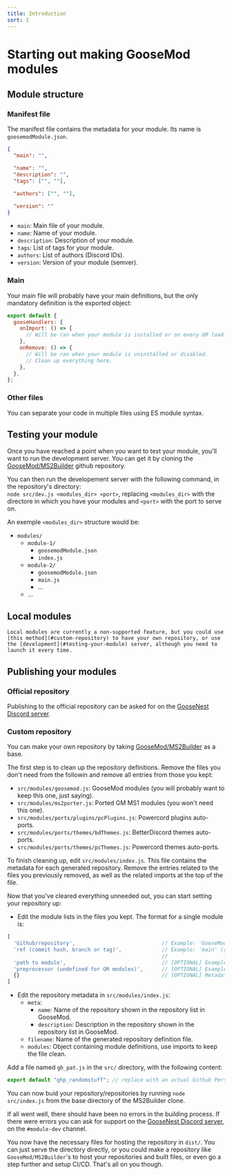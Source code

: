 ```yaml
---
title: Introduction
sort: 1
---
```


# Starting out making GooseMod modules

## Module structure
### Manifest file

The manifest file contains the metadata for your module. Its name is `goosemodModule.json`.

```json
{
  "main": "",

  "name": "",
  "description": "",
  "tags": ["", ""],

  "authors": ["", ""],

  "version": ""
}
```

- `main`: Main file of your module.
- `name`: Name of your module.
- `description`: Description of your module.
- `tags`: List of tags for your module.
- `authors`: List of authors (Discord IDs).
- `version`: Version of your module (semver).

### Main

Your main file will probably have your main definitions, but the only mandatory definition is the exported object:

```js
export default {
  gooseHandlers: {
    onImport: () => {
      // Will be ran when your module is installed or on every GM load.
    },
    onRemove: () => {
      // Will be ran when your module is uninstalled or disabled.
      // Clean up everything here.
    },
  },
};
```

### Other files

You can separate your code in multiple files using ES module syntax.

## Testing your module

Once you have reached a point when you want to test your module, you'll want to run the development server. You can get it by cloning the [GooseMod/MS2Builder](https://github.com/GooseMod/MS2Builder) github repository.

You can then run the developement server with the following command, in the repository's directory:  
`node src/dev.js <modules_dir> <port>`, replacing `<modules_dir>` with the directore in which you have your modules and `<port>` with the port to serve on.

An exemple `<modules_dir>` structure would be:

- `modules/`
  - `module-1/`
    - `goosemodModule.json`
    - `index.js`
  - `module-2/`
    - `goosemodModule.json`
    - `main.js`
    - ...
  - ...

## Local modules

```note
Local modules are currently a non-supported feature, but you could use [this method](#custom-repository) to have your own repository, or use the [development](#testing-your-module) server, although you need to launch it every time.
```

## Publishing your modules
### Official repository

Publishing to the official repository can be asked for on the [GooseNest Discord server](https://goosemod.com/discord).

### Custom repository

You can make your own repository by taking [GooseMod/MS2Builder](https://github.com/GooseMod/MS2Builder) as a base.

The first step is to clean up the repository definitions. Remove the files you don't need from the followin and remove all entries from those you kept:

- `src/modules/goosemod.js`: GooseMod modules (you will probably want to keep this one, just saying).
- `src/modules/ms2porter.js`: Ported GM MS1 modules (you won't need this one).
- `src/modules/ports/plugins/pcPlugins.js`: Powercord plugins auto-ports.
- `src/modules/ports/themes/bdThemes.js`: BetterDiscord themes auto-ports.
- `src/modules/ports/themes/pcThemes.js`: Powercord themes auto-ports.

To finish cleaning up, edit `src/modules/index.js`. This file contains the metadata for each generated repository. Remove the entries related to the files you previously removed, as well as the related imports at the top of the file.

Now that you've cleared everything unneeded out, you can start setting your repository up:

- Edit the module lists in the files you kept. The format for a single module is:
```js
[
  'Github/repository',                            // Example: 'GooseMod/GMExampleModule'
  'ref (commit hash, branch or tag)',             // Example: 'main' (recommended to use a commit hash for safety,
                                                  //                  if left clear uses the default branch)
  'path to module',                               // [OPTIONAL] Example: '/path/to/module'
  'preprocessor (undefined for GM modules)',      // [OPTIONAL] Example: 'pcPlugin' (used for autoports)
  {}                                              // [OPTIONAL] Metadata override (see goosemodModule.json)
]
```
- Edit the repository metadata in `src/modules/index.js`:
  - `meta`:
    - `name`: Name of the repository shown in the repository list in GooseMod.
    - `description`: Description in the repository shown in the repository list in GooseMod.
  - `filename`: Name of the generated repository definition file.
  - `modules`: Object containing module definitions, use imports to keep the file clean.

Add a file named `gh_pat.js` in the `src/` directory, with the following content:
```js
export default "ghp_randomstuff"; // replace with an actual Github Personal Access Token
```

You can now buid your repository/repositories by running `node src/index.js` from the base directory of the MS2Builder clone. 

If all went well, there should have been no errors in the building process. If there were errors you can ask for support on the [GooseNest Discord server](https://goosemod.com/discord), on the `#module-dev` channel.

You now have the necessary files for hosting the repository in `dist/`. You can just serve the directory directly, or you could make a repository like `GooseMod/MS2Builder`'s to host your repositories and built files, or even go a step further and setup CI/CD. That's all on you though.